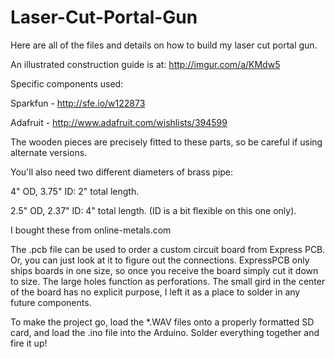 # Laser-Cut-Portal-Gun
Here are all of the files and details on how to build my laser cut portal gun. 

An illustrated construction guide is at:
http://imgur.com/a/KMdw5


Specific components used:

Sparkfun - http://sfe.io/w122873

Adafruit - http://www.adafruit.com/wishlists/394599

The wooden pieces are precisely fitted to these parts, so be careful if using alternate versions.

You'll also need two different diameters of brass pipe:

4" OD, 3.75" ID: 2" total length.

2.5" OD, 2.37" ID: 4" total length.  (ID is a bit flexible on this one only).

I bought these from online-metals.com


The .pcb file can be used to order a custom circuit board from Express PCB. Or, you can just look at it to figure out the connections.  ExpressPCB only ships boards in one size, so once you receive the board simply cut it down to size.  The large holes function as perforations.  The small gird in the center of the board has no explicit purpose, I left it as a place to solder in any future components.

To make the project go, load the *.WAV files onto a properly formatted SD card, and load the .ino file into the Arduino.
Solder everything together and fire it up!
